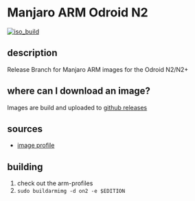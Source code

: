 # Manjaro ARM Odroid N2
[![iso_build](https://github.com/manjaro-arm/on2-images/workflows/image_build/badge.svg)](https://github.com/manjaro-arm/on2-images/actions)

## description

Release Branch for Manjaro ARM images for the Odroid N2/N2+

## where can I download an image?

Images are build and uploaded to [github releases](https://github.com/manjaro-arm/on2-images/releases)

## sources

- [image profile](https://github.com/manjaro-pinephone/arm-profiles)

## building

1. check out the arm-profiles
2. `sudo buildarmimg -d on2 -e $EDITION`
